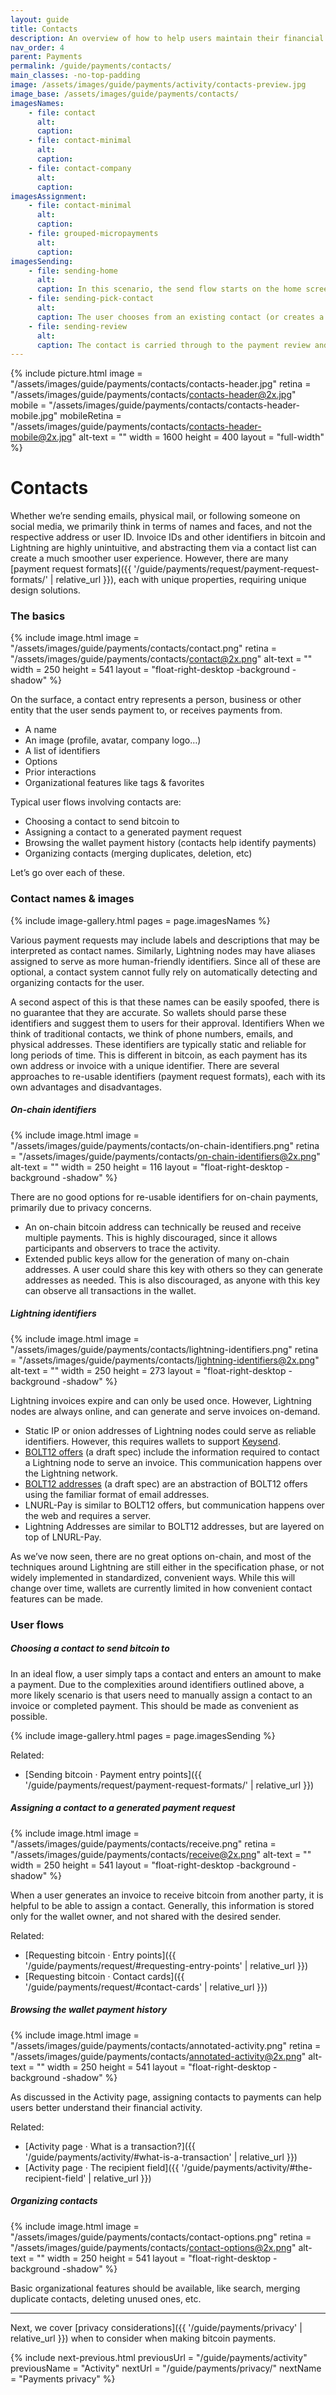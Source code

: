 ```yaml
---
layout: guide
title: Contacts
description: An overview of how to help users maintain their financial privacy while using bitcoin.
nav_order: 4
parent: Payments
permalink: /guide/payments/contacts/
main_classes: -no-top-padding
image: /assets/images/guide/payments/activity/contacts-preview.jpg
image_base: /assets/images/guide/payments/contacts/
imagesNames:
    - file: contact
      alt:
      caption:
    - file: contact-minimal
      alt:
      caption:
    - file: contact-company
      alt:
      caption:
imagesAssignment:
    - file: contact-minimal
      alt:
      caption:
    - file: grouped-micropayments
      alt:
      caption:
imagesSending:
    - file: sending-home
      alt:
      caption: In this scenario, the send flow starts on the home screen by entering an amount. Then the user taps "Pay".
    - file: sending-pick-contact
      alt:
      caption: The user chooses from an existing contact (or creates a new one).
    - file: sending-review
      alt:
      caption: The contact is carried through to the payment review and later the payment history.
---
```


{% include picture.html
    image = "/assets/images/guide/payments/contacts/contacts-header.jpg"
    retina = "/assets/images/guide/payments/contacts/contacts-header@2x.jpg"
    mobile = "/assets/images/guide/payments/contacts/contacts-header-mobile.jpg"
    mobileRetina = "/assets/images/guide/payments/contacts/contacts-header-mobile@2x.jpg"
    alt-text = ""
    width = 1600
    height = 400
    layout = "full-width"
%}


# Contacts

<!--


-->

Whether we’re sending emails, physical mail, or following someone on social media, we primarily think in terms of names and faces, and not the respective address or user ID. Invoice IDs and other identifiers in bitcoin and Lightning are highly unintuitive, and abstracting them via a contact list can create a much smoother user experience. However, there are many [payment request formats]({{ '/guide/payments/request/payment-request-formats/' | relative_url }}), each with unique properties, requiring unique design solutions.

### The basics

<div class="center" markdown="1">

{% include image.html
   image = "/assets/images/guide/payments/contacts/contact.png"
   retina = "/assets/images/guide/payments/contacts/contact@2x.png"
   alt-text = ""
   width = 250
   height = 541
   layout = "float-right-desktop -background -shadow"
%}

On the surface, a contact entry represents a person, business or other entity that the user sends payment to, or receives payments from.

- A name
- An image (profile, avatar, company logo…)
- A list of identifiers
- Options
- Prior interactions
- Organizational features like tags & favorites

Typical user flows involving contacts are:

- Choosing a contact to send bitcoin to
- Assigning a contact to a generated payment request
- Browsing the wallet payment history (contacts help identify payments)
- Organizing contacts (merging duplicates, deletion, etc)

</div>

Let’s go over each of these.

### Contact names & images

{% include image-gallery.html pages = page.imagesNames %}

Various payment requests may include labels and descriptions that may be interpreted as contact names. Similarly, Lightning nodes may have aliases assigned to serve as more human-friendly identifiers. Since all of these are optional, a contact system cannot fully rely on automatically detecting and organizing contacts for the user.

A second aspect of this is that these names can be easily spoofed, there is no guarantee that they are accurate. So wallets should parse these identifiers and suggest them to users for their approval.
Identifiers
When we think of traditional contacts, we think of phone numbers, emails, and physical addresses. These identifiers are typically static and reliable for long periods of time. This is different in bitcoin, as each payment has its own address or invoice with a unique identifier. There are several approaches to re-usable identifiers (payment request formats), each with its own advantages and disadvantages.

##### On-chain identifiers

<div class="center" markdown="1">

{% include image.html
   image = "/assets/images/guide/payments/contacts/on-chain-identifiers.png"
   retina = "/assets/images/guide/payments/contacts/on-chain-identifiers@2x.png"
   alt-text = ""
   width = 250
   height = 116
   layout = "float-right-desktop -background -shadow"
%}

There are no good options for re-usable identifiers for on-chain payments, primarily due to privacy concerns.

- An on-chain bitcoin address can technically be reused and receive multiple payments. This is highly discouraged, since it allows participants and observers to trace the activity.
- Extended public keys allow for the generation of many on-chain addresses. A user could share this key with others so they can generate addresses as needed. This is also discouraged, as anyone with this key can observe all transactions in the wallet.

</div>

##### Lightning identifiers

<div class="center" markdown="1">

{% include image.html
   image = "/assets/images/guide/payments/contacts/lightning-identifiers.png"
   retina = "/assets/images/guide/payments/contacts/lightning-identifiers@2x.png"
   alt-text = ""
   width = 250
   height = 273
   layout = "float-right-desktop -background -shadow"
%}

Lightning invoices expire and can only be used once. However, Lightning nodes are always online, and can generate and serve invoices on-demand.

- Static IP or onion addresses of Lightning nodes could serve as reliable identifiers. However, this requires wallets to support [Keysend](https://lightning.readthedocs.io/lightning-keysend.7.html).
- [BOLT12 offers](https://bolt12.org) (a draft spec) include the information required to contact a Lightning node to serve an invoice. This communication happens over the Lightning network.
- [BOLT12 addresses](https://github.com/rustyrussell/bolt12address) (a draft spec) are an abstraction of BOLT12 offers using the familiar format of email addresses.
- LNURL-Pay is similar to BOLT12 offers, but communication happens over the web and requires a server.
- Lightning Addresses are similar to BOLT12 addresses, but are layered on top of LNURL-Pay.

As we’ve now seen, there are no great options on-chain, and most of the techniques around Lightning are still either in the specification phase, or not widely implemented in standardized, convenient ways. While this will change over time, wallets are currently limited in how convenient contact features can be made.

</div>

### User flows

##### Choosing a contact to send bitcoin to

In an ideal flow, a user simply taps a contact and enters an amount to make a payment. Due to the complexities around identifiers outlined above, a more likely scenario is that users need to manually assign a contact to an invoice or completed payment. This should be made as convenient as possible.

{% include image-gallery.html pages = page.imagesSending %}

Related:

- [Sending bitcoin &middot; Payment entry points]({{ '/guide/payments/request/payment-request-formats/' | relative_url }})

##### Assigning a contact to a generated payment request

<div class="center" markdown="1">

{% include image.html
   image = "/assets/images/guide/payments/contacts/receive.png"
   retina = "/assets/images/guide/payments/contacts/receive@2x.png"
   alt-text = ""
   width = 250
   height = 541
   layout = "float-right-desktop -background -shadow"
%}

When a user generates an invoice to receive bitcoin from another party, it is helpful to be able to assign a contact. Generally, this information is stored only for the wallet owner, and not shared with the desired sender.

Related:

- [Requesting bitcoin &middot; Entry points]({{ '/guide/payments/request/#requesting-entry-points' | relative_url }})
- [Requesting bitcoin &middot; Contact cards]({{ '/guide/payments/request/#contact-cards' | relative_url }})

</div>

##### Browsing the wallet payment history

<div class="center" markdown="1">

{% include image.html
   image = "/assets/images/guide/payments/contacts/annotated-activity.png"
   retina = "/assets/images/guide/payments/contacts/annotated-activity@2x.png"
   alt-text = ""
   width = 250
   height = 541
   layout = "float-right-desktop -background -shadow"
%}

As discussed in the Activity page, assigning contacts to payments can help users better understand their financial activity.

Related:

- [Activity page &middot; What is a transaction?]({{ '/guide/payments/activity/#what-is-a-transaction' | relative_url }})
- [Activity page &middot; The recipient field]({{ '/guide/payments/activity/#the-recipient-field' | relative_url }})

</div>

##### Organizing contacts

<div class="center" markdown="1">

{% include image.html
   image = "/assets/images/guide/payments/contacts/contact-options.png"
   retina = "/assets/images/guide/payments/contacts/contact-options@2x.png"
   alt-text = ""
   width = 250
   height = 541
   layout = "float-right-desktop -background -shadow"
%}

Basic organizational features should be available, like search, merging duplicate contacts, deleting unused ones, etc.

</div>

---

Next, we cover [privacy considerations]({{ '/guide/payments/privacy' | relative_url }}) when to consider when making bitcoin payments.

{% include next-previous.html
   previousUrl = "/guide/payments/activity"
   previousName = "Activity"
   nextUrl = "/guide/payments/privacy/"
   nextName = "Payments privacy"
%}
